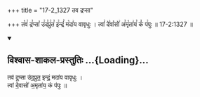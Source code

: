 +++
title = "17-2_1327 तव द्रप्सा"

+++
त꣡व꣢ द्र꣣प्सा꣡ उ꣢द꣣प्रु꣢त꣣ इ꣢न्द्रं꣣ म꣡दा꣢य वावृधुः । त्वां꣢ दे꣣वा꣡सो꣢ अ꣣मृ꣡ता꣢य꣣ कं꣡ प꣢पुः ॥ 17-2:1327 ॥

<div class="js_include" newlevelforh1="2" title="विश्वास-शाकल-प्रस्तुतिः" unfilled url="/vedAH_Rk/shAkalam/saMhitA/vishvAsa-prastutiH/09/106/08_tava_drapsA.md">
<details open><summary><h2>विश्वास-शाकल-प्रस्तुतिः ...{Loading}...</h2></summary>


तव॑ द्र॒प्सा उ॑द॒प्रुत॒ इन्द्रं॒ मदा॑य वावृधुः ।  
त्वां दे॒वासो॑ अ॒मृता॑य॒ कं प॑पुः ॥

</details>
</div>